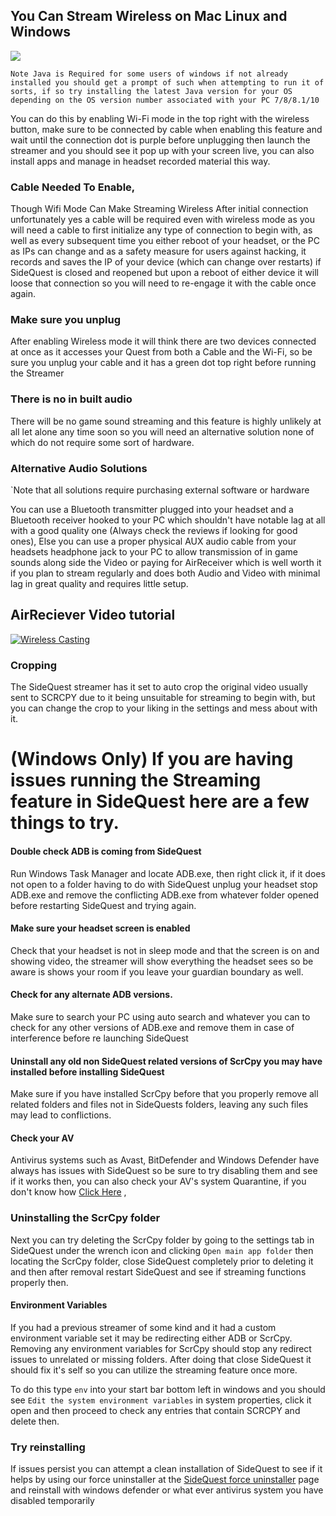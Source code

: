 ## You Can Stream Wireless on Mac Linux and Windows

![](https://cdn.discordapp.com/attachments/615234075778875453/704465986870575144/Screenshot_1606.png)

`Note Java is Required for some users of windows if not already installed you should get a prompt of such when attempting to run it of sorts, if so try installing the latest Java version for your OS depending on the OS version number associated with your PC 7/8/8.1/10`

You can do this by enabling Wi-Fi mode in the top right with the wireless button, make sure to be connected by cable when enabling this feature and wait until the connection dot is purple before unplugging then launch the streamer and you should see it pop up with your screen live, you can also install apps and manage in headset recorded material this way.

### Cable Needed To Enable, 
Though Wifi Mode Can Make Streaming Wireless After initial connection unfortunately yes a cable will be required even with wireless mode as you will need a cable to first initialize any type of connection to begin with, as well as every subsequent time you either reboot of your headset, or the PC as IPs can change and as a safety measure for users against hacking, it records and saves the IP of your device (which can change over restarts) if SideQuest is closed and reopened but upon a reboot of either device it will loose that connection so you will need to re-engage it with the cable once again.

### Make sure you unplug

After enabling Wireless mode it will think there are two devices connected at once as it accesses your Quest from both a Cable and the Wi-Fi, so be sure you unplug your cable and it has a green dot top right before running the Streamer


### There is no in built audio

There will be no game sound streaming and this feature is highly unlikely at all let alone any time soon so you will need an alternative solution none of which do not require some sort of hardware.

### Alternative Audio Solutions
`Note that all solutions require purchasing external software or hardware

You can use a Bluetooth transmitter plugged into your headset and a Bluetooth receiver hooked to your PC which shouldn't have notable lag at all with a good quality one (Always check the reviews if looking for good ones), Else you can use a proper physical AUX audio cable from your headsets headphone jack to your PC to allow transmission of in game sounds along side the Video or paying for AirReceiver which is well worth it if you plan to stream regularly and does both Audio and Video with minimal lag in great quality and requires little setup.


## **AirReciever Video tutorial**

[![Wireless Casting](https://cdn.discordapp.com/attachments/615234075778875453/714046991625224272/Screenshot_1678.png)](https://www.youtube.com/watch?v=s_0t593Ql1w)

### Cropping
The SideQuest streamer has it set to auto crop the original video usually sent to SCRCPY due to it being unsuitable for streaming to begin with, but you can change the crop to your liking in the settings and mess about with it.


# (Windows Only) If you are having issues running the Streaming feature in SideQuest here are a few things to try.

#### Double check ADB is coming from SideQuest

Run Windows Task Manager and locate ADB.exe, then right click it, if it does not open to a folder having to do with SideQuest unplug your headset stop ADB.exe and remove the conflicting ADB.exe from whatever folder opened before restarting SideQuest and trying again.

#### Make sure your headset screen is enabled

Check that your headset is not in sleep mode and that the screen is on and showing video, the streamer will show everything the headset sees so be aware is shows your room if you leave your guardian boundary as well.

#### Check for any alternate ADB versions.

Make sure to search your PC using auto search and whatever you can to check for any other versions of ADB.exe and remove them in case of interference before re launching SideQuest

#### Uninstall any old non SideQuest related versions of ScrCpy you may have installed before installing SideQuest

Make sure if you have installed ScrCpy before that you properly remove all related folders and files not in SideQuests folders, leaving any such files may lead to conflictions.

#### Check your AV

Antivirus systems such as Avast, BitDefender and Windows Defender have always has issues with SideQuest so be sure to try disabling them and see if it works then, you can also check your AV's system Quarantine, if you don't know how
[Click Here](https://www.google.com/search?rlz=1C1CHBD_enUS862US862&sxsrf=ACYBGNTOcP_sjV4YJm4NFJWMTR-ycYTJvQ%3A1576998921936&ei=CRj_XZfpOPqy0PEPteiuuAY&q=YOUR+AV+HERE+checking+quarantine+for+my+antivirus+system&oq=YOUR+AV+HERE+checking+quarantine+for+my+antivirus+system&gs_l=psy-ab.3...6171.33987..35807...1.2..0.242.3166.36j1j1......0....1..gws-wiz.......0i71j33i10.WnBt3GAw-08&ved=0ahUKEwjXkbbk2sjmAhV6GTQIHTW0C2cQ4dUDCAs&uact=5) ,

### Uninstalling the ScrCpy folder

Next you can try deleting the ScrCpy folder by going to the settings tab in SideQuest under the wrench icon and clicking `Open main app folder` then locating the ScrCpy folder, close SideQuest completely prior to deleting it and then after removal restart SideQuest and see if streaming functions properly then.

#### Environment Variables

If you had a previous streamer of some kind and it had a custom environment variable set it may be redirecting either ADB or ScrCpy. Removing any environment variables for ScrCpy should stop any redirect issues to unrelated or missing folders. After doing that close SideQuest it should fix it's self so you can utilize the streaming feature once more.

To do this type `env` into your start bar bottom left in windows and you should see `Edit the system environment variables` in system properties, click it open and then proceed to check any entries that contain SCRCPY and delete then.


### Try reinstalling 

If issues persist you can attempt a clean installation of SideQuest to see if it helps by using our force uninstaller at the [SideQuest force uninstaller](https://github.com/the-expanse/SideQuest/wiki/Force-Uninstaller-for-SideQuest#sidequest-clean-force-uninstaller) page and reinstall with windows defender or what ever antivirus system you have disabled temporarily 